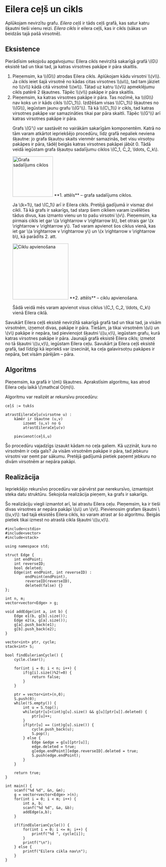 # Eilera ceļš un cikls

Aplūkojam nevirzītu grafu. <i>Eilera ceļš</i> ir tāds ceļš grafā, kas satur katru šķautni tieši vienu reizi. <i>Eilera cikls</i> ir eilera ceļš, kas ir cikls (sākas un beidzās tajā pašā virsotnē).

## Eksistence

Pierādīsim sekojošu apgalvojumu: Eilera cikls nevirzītā sakarīgā grafā \\(G\\) eksistē tad un tikai tad, ja katras virsotnes pakāpe ir pāra skaitlis.
<ol>
<li>
Pieņemsim, ka \\(G\\) atrodas Eilera cikls. Aplūkojam kādu virsotni \\(v\\). Ja cikls ieiet šajā virsotnē no kādas citas virsotnes \\(u\\), tad tam jāiziet no \\(v\\) kādā citā virsotnē \\(w\\). Tātad uz katru \\(v\\) apmeklējumu cikls patērē 2 šķautnes. Tāpēc \\(v\\) pakāpe ir pāra skaitlis.
</li>
<li>
Pieņemsim, ka katras virsotnes pakāpe ir pāra. Tas nozīmē, ka \\(G\\) nav koks un ir kāds cikls \\(C\_1\\). Izdžēšam visas \\(C\_1\\) šķautnes no \\(G\\), iegūstam jaunu grafu \\(G'\\). Tā kā \\(C\_1\\) ir cikls, tad katras virsotnes pakāpe var samazināties tikai par pāra skaitli. Tāpēc \\(G'\\) arī katras virsotnes pakāpe ir pāra.

Grafs \\(G'\\) var sastāvēt no vairākām sakarīgām komponentēm. Katrā no tām varam atkārtot iepriekšējo procedūru, līdz grafā nepaliek neviena šķautne: jo grafa šķautņu skaits vienmēr samazinās, bet visu virsotņu pakāpes ir pāra, tādēļ beigās katras virsotnes pakāpei jābūt 0. Tādā veidā iegūstam grafa šķautņu sadalījumu ciklos \\(C\_1, C\_2, \ldots, C\_k\\).


<img alt="Grafa sadalījums ciklos" src="/media/theory/eilerian-cycle-fig1.png" height="130"/>
**1. attēls** – grafa sadalījums ciklos.


Ja \\(k=1\\), tad \\(C\_1\\) arī ir Eilera cikls. Pretējā gadījumā ir vismaz divi cikli. Tā kā grafs ir sakarīgs, tad starp šiem cikliem varam izvēlēties tādus divus, kas izmanto vienu un to pašu virsotni \\(v\\). Pieņemsim, ka pirmais cikls iet gar \\(a \rightarrow v \rightarrow b\\), bet otrais gar \\(x \rightarrow v \rightarrow y\\). Tad varam apvienot šos ciklus vienā, kas iet gar \\(a \rightarrow v \rightarrow y\\) un \\(x \rightarrow v \rightarrow b\\), kā parādīts 2. att.


<img alt="Ciklu apvienošana" src="/media/theory/eilerian-cycle-fig2.png" height="180"/>
**2. attēls** – ciklu apvienošana.


Šādā veidā mēs varam apvienot visus ciklus \\(C\_1, C\_2, \ldots, C\_k\\) vienā Eilera ciklā.
</li>
</ol>

Savukārt Eilera ceļš eksistē nevirzītā sakarīgā grafā tad un tikai tad, ja visām virsotnēm, izņemot divas, pakāpe ir pāra. Tiešām, ja tikai virsotnēm \\(u\\) un \\(v\\) pakāpe ir nepāra, tad pievienojot šķautni \\((u,v)\\), iegūstam grafu, kurā katras virsotnes pakāpe ir pāra. Jaunajā grafā eksistē Eilera cikls; izmetot no tā šķautni \\((u,v)\\), iegūstam Eilera ceļu. Savukārt ja Eilera ceļš eksistē grafā, tad līdzīgi kā iepriekš var izsecināt, ka ceļa galavirsotņu pakāpes ir nepāra, bet visām pārējām – pāra.

## Algoritms

Pieņemsim, ka grafā ir \\(m\\) šķautnes. Aprakstīsim algoritmu, kas atrod Eilera ceļu laikā \\(\mathcal O(m)\\).

Algoritmu var realizēt ar rekursīvu procedūru:

```
ceļš := tukšs

atrastEileraCeļu(virsotne u) :
	kāmēr ir šķautne (u,v)
		izņemt (u,v) no G
		atrastEileraCeļu(v)
	
	pievienot(ceļš,u)
```

Šo procedūru vajadzīgs izsaukt kādam no ceļa galiem. Kā uzzināt, kura no virsotnēm ir ceļa gals? Ja visām virsotnēm pakāpe ir pāra, tad jebkuru virsotni var ņemt par sākumu. Pretējā gadījumā pietiek paņemt jebkuru no divām virsotnēm ar nepāra pakāpi.

## Realizācija

Iepriekšējo rekursīvo procedūru var pārvērst par nerekursīvo, izmantojot steka datu struktūru. Sekojoša realizācija pieņem, ka grafs ir sakarīgs.

Šo realizāciju viegli izmantot arī, lai atrastu Eilera ceļu. Pieņemsim, ka ir tieši divas virsotnes ar nepāra pakāpi \\(u\\) un \\(v\\). Pievienosim grafam šķautni \\((u,v)\\): tad tajā eksistēs Eilera cikls, ko varam atrast ar šo algoritmu. Beigās pietiek tikai izmest no atrastā cikla šķautni \\((u,v)\\).

```
#include<cstdio>
#include<vector>
#include<stack>

using namespace std;

struct Edge {
	int endPoint;
    int reverseID;
    bool deleted;
    Edge(int endPoint, int reverseID) :
		 endPoint(endPoint),
    	 reverseID(reverseID),
    	 deleted(false) {}
};

int n, m;
vector<vector<Edge> > g;

void addEdge(int a, int b) {
    Edge e1(b, g[b].size());
    Edge e2(a, g[a].size());
    g[a].push_back(e1);
    g[b].push_back(e2);
}

vector<int> ptr, cycle;
stack<int> S;

bool findEulerianCycle() {
	cycle.clear();

	for(int i = 0; i < n; i++) {
		if(g[i].size()%2!=0) {
			return false;
		}
	}

	ptr = vector<int>(n,0);
    S.push(0);
    while(!S.empty()) {
		int u = S.top();
		while(ptr[u]<(int)g[u].size() && g[u][ptr[u]].deleted) {
			ptr[u]++;
		}
        if(ptr[u] == (int)g[u].size()) {
            cycle.push_back(u);
			S.pop();
        } else {
        	Edge &edge = g[u][ptr[u]];
			edge.deleted = true;
            g[edge.endPoint][edge.reverseID].deleted = true;
            S.push(edge.endPoint);
        }
    }

    return true;
}

int main() {
	scanf("%d %d", &n, &m);
	g = vector<vector<Edge> >(n);
	for(int i = 0; i < m; i++) {
		int a, b;
		scanf("%d %d", &a, &b);
		addEdge(a,b);
	}

    if(findEulerianCycle()) {
		for(int i = 0; i <= m; i++) {
			printf("%d ", cycle[i]);
		}
		printf("\n");
    } else {
		printf("Eilera cikla nav\n");
    }
}

```